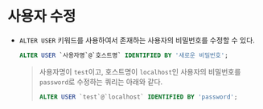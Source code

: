 # 사용자 수정

- `ALTER USER` 키워드를 사용하여서 존재하는 사용자의 비밀번호를 수정할 수 있다.

  ```sql
  ALTER USER `사용자명`@`호스트명` IDENTIFIED BY '새로운 비밀번호';
  ```

  > 사용자명이 `test`이고, 호스트명이 `localhost`인 사용자의 비밀번호를 `password`로 수정하는 쿼리는 아래와 같다.
  >
  > ```sql
  > ALTER USER `test`@`localhost` IDENTIFIED BY 'password';
  > ```
